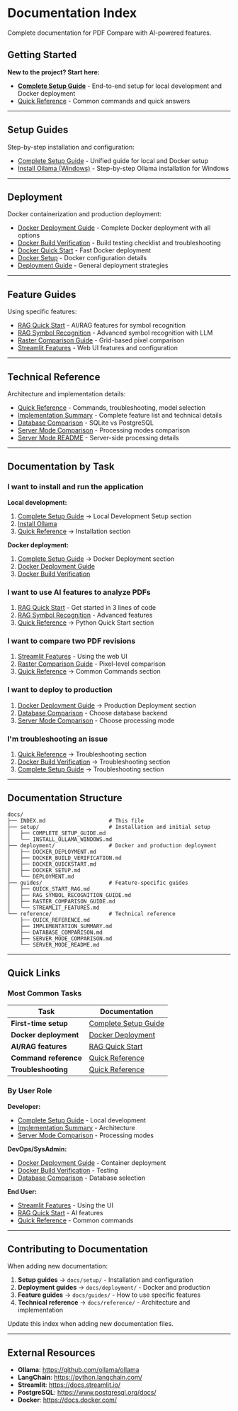 # Documentation Index

Complete documentation for PDF Compare with AI-powered features.

## Getting Started

**New to the project? Start here:**

- **[Complete Setup Guide](setup/COMPLETE_SETUP_GUIDE.md)** - End-to-end setup for local development and Docker deployment
- [Quick Reference](reference/QUICK_REFERENCE.md) - Common commands and quick answers

---

## Setup Guides

Step-by-step installation and configuration:

- [Complete Setup Guide](setup/COMPLETE_SETUP_GUIDE.md) - Unified guide for local and Docker setup
- [Install Ollama (Windows)](setup/INSTALL_OLLAMA_WINDOWS.md) - Step-by-step Ollama installation for Windows

---

## Deployment

Docker containerization and production deployment:

- [Docker Deployment Guide](deployment/DOCKER_DEPLOYMENT.md) - Complete Docker deployment with all options
- [Docker Build Verification](deployment/DOCKER_BUILD_VERIFICATION.md) - Build testing checklist and troubleshooting
- [Docker Quick Start](deployment/DOCKER_QUICKSTART.md) - Fast Docker deployment
- [Docker Setup](deployment/DOCKER_SETUP.md) - Docker configuration details
- [Deployment Guide](deployment/DEPLOYMENT.md) - General deployment strategies

---

## Feature Guides

Using specific features:

- [RAG Quick Start](guides/QUICK_START_RAG.md) - AI/RAG features for symbol recognition
- [RAG Symbol Recognition](guides/RAG_SYMBOL_RECOGNITION_GUIDE.md) - Advanced symbol recognition with LLM
- [Raster Comparison Guide](guides/RASTER_COMPARISON_GUIDE.md) - Grid-based pixel comparison
- [Streamlit Features](guides/STREAMLIT_FEATURES.md) - Web UI features and configuration

---

## Technical Reference

Architecture and implementation details:

- [Quick Reference](reference/QUICK_REFERENCE.md) - Commands, troubleshooting, model selection
- [Implementation Summary](reference/IMPLEMENTATION_SUMMARY.md) - Complete feature list and technical details
- [Database Comparison](reference/DATABASE_COMPARISON.md) - SQLite vs PostgreSQL
- [Server Mode Comparison](reference/SERVER_MODE_COMPARISON.md) - Processing modes comparison
- [Server Mode README](reference/SERVER_MODE_README.md) - Server-side processing details

---

## Documentation by Task

### I want to install and run the application

**Local development:**
1. [Complete Setup Guide](setup/COMPLETE_SETUP_GUIDE.md) → Local Development Setup section
2. [Install Ollama](setup/INSTALL_OLLAMA_WINDOWS.md)
3. [Quick Reference](reference/QUICK_REFERENCE.md) → Installation section

**Docker deployment:**
1. [Complete Setup Guide](setup/COMPLETE_SETUP_GUIDE.md) → Docker Deployment section
2. [Docker Deployment Guide](deployment/DOCKER_DEPLOYMENT.md)
3. [Docker Build Verification](deployment/DOCKER_BUILD_VERIFICATION.md)

### I want to use AI features to analyze PDFs

1. [RAG Quick Start](guides/QUICK_START_RAG.md) - Get started in 3 lines of code
2. [RAG Symbol Recognition](guides/RAG_SYMBOL_RECOGNITION_GUIDE.md) - Advanced features
3. [Quick Reference](reference/QUICK_REFERENCE.md) → Python Quick Start section

### I want to compare two PDF revisions

1. [Streamlit Features](guides/STREAMLIT_FEATURES.md) - Using the web UI
2. [Raster Comparison Guide](guides/RASTER_COMPARISON_GUIDE.md) - Pixel-level comparison
3. [Quick Reference](reference/QUICK_REFERENCE.md) → Common Commands section

### I want to deploy to production

1. [Docker Deployment Guide](deployment/DOCKER_DEPLOYMENT.md) → Production Deployment section
2. [Database Comparison](reference/DATABASE_COMPARISON.md) - Choose database backend
3. [Server Mode Comparison](reference/SERVER_MODE_COMPARISON.md) - Choose processing mode

### I'm troubleshooting an issue

1. [Quick Reference](reference/QUICK_REFERENCE.md) → Troubleshooting section
2. [Docker Build Verification](deployment/DOCKER_BUILD_VERIFICATION.md) → Troubleshooting section
3. [Complete Setup Guide](setup/COMPLETE_SETUP_GUIDE.md) → Troubleshooting section

---

## Documentation Structure

```
docs/
├── INDEX.md                    # This file
├── setup/                      # Installation and initial setup
│   ├── COMPLETE_SETUP_GUIDE.md
│   └── INSTALL_OLLAMA_WINDOWS.md
├── deployment/                 # Docker and production deployment
│   ├── DOCKER_DEPLOYMENT.md
│   ├── DOCKER_BUILD_VERIFICATION.md
│   ├── DOCKER_QUICKSTART.md
│   ├── DOCKER_SETUP.md
│   └── DEPLOYMENT.md
├── guides/                     # Feature-specific guides
│   ├── QUICK_START_RAG.md
│   ├── RAG_SYMBOL_RECOGNITION_GUIDE.md
│   ├── RASTER_COMPARISON_GUIDE.md
│   └── STREAMLIT_FEATURES.md
└── reference/                  # Technical reference
    ├── QUICK_REFERENCE.md
    ├── IMPLEMENTATION_SUMMARY.md
    ├── DATABASE_COMPARISON.md
    ├── SERVER_MODE_COMPARISON.md
    └── SERVER_MODE_README.md
```

---

## Quick Links

### Most Common Tasks

| Task | Documentation |
|------|---------------|
| **First-time setup** | [Complete Setup Guide](setup/COMPLETE_SETUP_GUIDE.md) |
| **Docker deployment** | [Docker Deployment](deployment/DOCKER_DEPLOYMENT.md) |
| **AI/RAG features** | [RAG Quick Start](guides/QUICK_START_RAG.md) |
| **Command reference** | [Quick Reference](reference/QUICK_REFERENCE.md) |
| **Troubleshooting** | [Quick Reference](reference/QUICK_REFERENCE.md#troubleshooting) |

### By User Role

**Developer:**
- [Complete Setup Guide](setup/COMPLETE_SETUP_GUIDE.md) - Local development
- [Implementation Summary](reference/IMPLEMENTATION_SUMMARY.md) - Architecture
- [Server Mode Comparison](reference/SERVER_MODE_COMPARISON.md) - Processing modes

**DevOps/SysAdmin:**
- [Docker Deployment Guide](deployment/DOCKER_DEPLOYMENT.md) - Container deployment
- [Docker Build Verification](deployment/DOCKER_BUILD_VERIFICATION.md) - Testing
- [Database Comparison](reference/DATABASE_COMPARISON.md) - Database selection

**End User:**
- [Streamlit Features](guides/STREAMLIT_FEATURES.md) - Using the UI
- [RAG Quick Start](guides/QUICK_START_RAG.md) - AI features
- [Quick Reference](reference/QUICK_REFERENCE.md) - Common commands

---

## Contributing to Documentation

When adding new documentation:

1. **Setup guides** → `docs/setup/` - Installation and configuration
2. **Deployment guides** → `docs/deployment/` - Docker and production
3. **Feature guides** → `docs/guides/` - How to use specific features
4. **Technical reference** → `docs/reference/` - Architecture and implementation

Update this index when adding new documentation files.

---

## External Resources

- **Ollama**: https://github.com/ollama/ollama
- **LangChain**: https://python.langchain.com/
- **Streamlit**: https://docs.streamlit.io/
- **PostgreSQL**: https://www.postgresql.org/docs/
- **Docker**: https://docs.docker.com/
